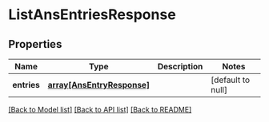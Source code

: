 # ListAnsEntriesResponse

## Properties
Name | Type | Description | Notes
------------ | ------------- | ------------- | -------------
**entries** | [**array[AnsEntryResponse]**](AnsEntryResponse.md) |  | [default to null]

[[Back to Model list]](../README.md#documentation-for-models) [[Back to API list]](../README.md#documentation-for-api-endpoints) [[Back to README]](../README.md)


